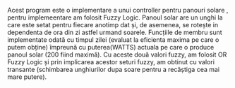 Acest program este o implementare a unui controller pentru panouri solare , pentru implemeentare am folosit Fuzzy Logic.
Panoul solar are un unghi la care este setat pentru fiecare anotimp dat și, de asemenea, se rotește in dependenta de ora din zi astfel urmand soarele. Funcțiile de membru sunt implementate odată cu timpul
 zilei (evaluat la eficienta maxima  pe care o putem obține) împreună cu puterea(WATTS) actuala pe care o produce panoul solar (200 fiind maximă). Cu aceste două valori fuzzy, am folosit  OR Fuzzy Logic și
prin implicarea acestor seturi fuzzy, am obtinut cu valori transante (schimbarea unghiurilor dupa  soare pentru a recâștiga cea mai mare putere).
